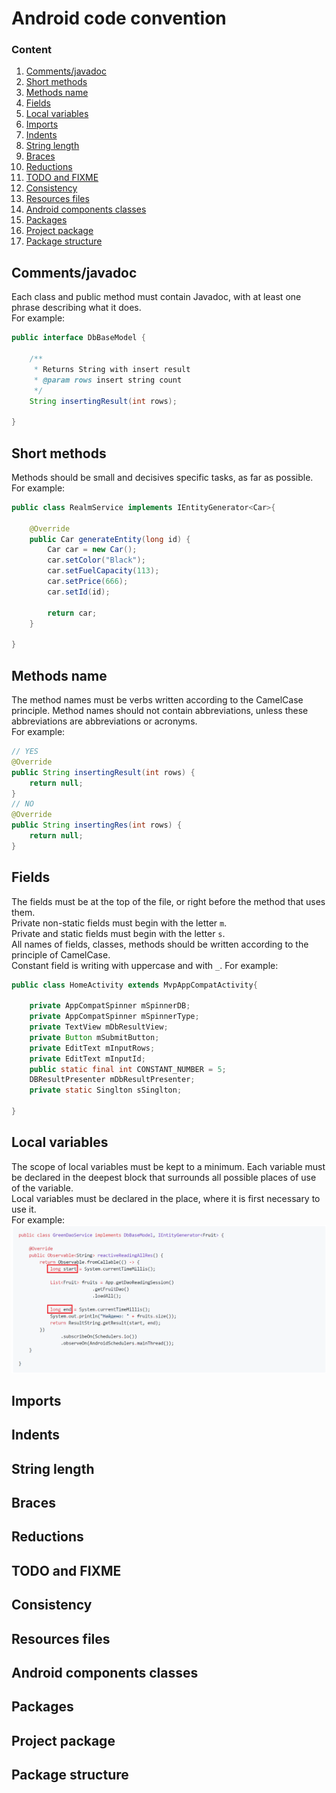 # Android code convention

### Content
1. [Comments/javadoc](#comments_javadoc)<br>
2. [Short methods](#short_methods)<br>
3. [Methods name](#methods_name)<br>
4. [Fields](#fields)<br>
5. [Local variables](#local_variables)<br>
6. [Imports](#imports)<br>
7. [Indents](#indents)<br>
8. [String length](#string_length)<br>
9. [Braces](#braces)<br>
10. [Reductions](#reductions)<br>
11. [TODO and FIXME](#TODO_and_FIXME)<br>
12. [Consistency](#consistency)<br>
13. [Resources files](#resources_files)<br>
14. [Android components classes](#android_components_classes)<br>
15. [Packages](#packages)<br>
16. [Project package](#project_package)<br>
17. [Package structure](#package_structure)<br>

<a name="comments_javadoc"><h2>Comments/javadoc</h2></a>

Each class and public method must contain Javadoc, with at least one phrase describing what it does.
<br>For example:
<br> 
```java
public interface DbBaseModel {

    /**
     * Returns String with insert result
     * @param rows insert string count
     */
    String insertingResult(int rows);

}
```

<a name="short_methods"><h2>Short methods</h2></a>

Methods should be small and decisives specific tasks, as far as possible.
<br>For example:
```java
public class RealmService implements IEntityGenerator<Car>{  
  
    @Override  
    public Car generateEntity(long id) {  
        Car car = new Car();  
        car.setColor("Black");  
        car.setFuelCapacity(113);  
        car.setPrice(666);  
        car.setId(id);  
  
        return car;  
    }  
  
} 
```

<a name="methods_name"><h2>Methods name</h2></a>

The method names must be verbs written according to the CamelCase principle. Method names should not contain abbreviations, unless these abbreviations are abbreviations or acronyms.
<br> For example:
```java
// YES 
@Override  
public String insertingResult(int rows) {  
    return null;  
}  
// NO
@Override  
public String insertingRes(int rows) {  
    return null;  
} 
```

<a name="fields"><h2>Fields</h2></a>

The fields must be at the top of the file, or right before the method that uses them. 
<br>Private non-static fields must begin with the letter ```m```. 
<br>Private and static fields must begin with the letter ```s```.
<br>All names of fields, classes, methods should be written according to the principle of CamelCase.
<br>Constant field is writing with uppercase and with ```_```.
For example:
```java
public class HomeActivity extends MvpAppCompatActivity{  
  
    private AppCompatSpinner mSpinnerDB;  
    private AppCompatSpinner mSpinnerType;  
    private TextView mDbResultView;  
    private Button mSubmitButton;  
    private EditText mInputRows;  
    private EditText mInputId;  
    public static final int CONSTANT_NUMBER = 5;  
    DBResultPresenter mDbResultPresenter;  
    private static Singlton sSinglton;  
  
} 
```

<a name="local_variables"><h2>Local variables</h2></a>

The scope of local variables must be kept to a minimum. Each variable must be declared in the deepest block that surrounds all possible places of use of the variable.
<br>Local variables must be declared in the place, where it is first necessary to use it.
<br>For example: 
![local_variables_screen](resources/local_variables_screen.png)<br>


<a name="imports"><h2>Imports</h2></a>

<a name="Indents"><h2>Indents</h2></a>

<a name="string_length"><h2>String length</h2></a>

<a name="braces"><h2>Braces</h2></a>

<a name="reductions"><h2>Reductions</h2></a>

<a name="TODO_and_FIXME"><h2>TODO and FIXME</h2></a>

<a name="consistency"><h2>Consistency</h2></a>

<a name="resources_files"><h2>Resources files</h2></a>

<a name="android_components_classes"><h2>Android components classes</h2></a>

<a name="packages"><h2>Packages</h2></a>

<a name="project_package"><h2>Project package</h2></a>

<a name="package_structure"><h2>Package structure</h2></a>




